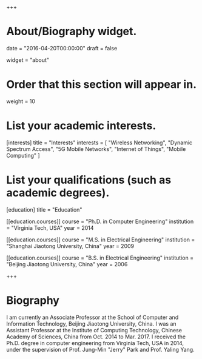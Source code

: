 +++
# About/Biography widget.

date = "2016-04-20T00:00:00"
draft = false

widget = "about"

# Order that this section will appear in.
weight = 10

# List your academic interests.
[interests]
  title = "Interests"
  interests = [
    "Wireless Networking",
    "Dynamic Spectrum Access",
    "5G Mobile Networks",
    "Internet of Things",
    "Mobile Computing"
  ]

# List your qualifications (such as academic degrees).
[education]
  title = "Education"

[[education.courses]]
  course = "Ph.D. in Computer Engineering"
  institution = "Virginia Tech, USA"
  year = 2014

[[education.courses]]
  course = "M.S. in Electrical Engineering"
  institution = "Shanghai Jiaotong University, China"
  year = 2009

[[education.courses]]
  course = "B.S. in Electrical Engineering"
  institution = "Beijing Jiaotong University, China"
  year = 2006
 
+++

# Biography

I am currently an Associate Professor at the School of Computer and Information Technology, Beijing Jiaotong University, China. I was an Assistant Professor at the Institute of Computing Technology, Chinese Academy of Sciences, China from Oct. 2014 to Mar. 2017. I received the Ph.D. degree in computer engineering from Virginia Tech, USA in 2014, under the supervision of Prof. Jung-Min "Jerry" Park and Prof. Yaling Yang. 

 
